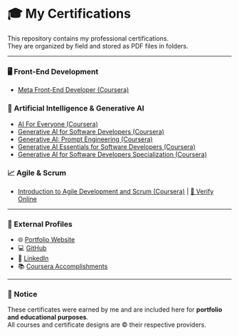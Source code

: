 # 🎓 My Certifications

This repository contains my professional certifications.  
They are organized by field and stored as PDF files in folders.

---

### 🖥️ Front-End Development
- [Meta Front-End Developer (Coursera)](https://coursera.org/share/b038d7a6ca41c94afc599e74a70a713d)

### 🤖 Artificial Intelligence & Generative AI
- [AI For Everyone (Coursera)](./Coursera/ai_for_everyone.pdf)
- [Generative AI for Software Developers (Coursera)](./Coursera/generative_ai_software.pdf)
- [Generative AI: Prompt Engineering (Coursera)](./Coursera/prompt_engineering.pdf)
- [Generative AI Essentials for Software Developers (Coursera)](./Coursera/generative_ai_essentials.pdf)
- [Generative AI for Software Developers Specialization (Coursera)](./Coursera/generative_ai_specialization.pdf)

### 📈 Agile & Scrum
- [Introduction to Agile Development and Scrum (Coursera)](./Coursera/introduction_agile_scrum.pdf) | [🔗 Verify Online](https://coursera.org/share/5f4fcbdca6b2f8efa180b4a47b5f739c)

---

### 🔗 External Profiles
- 🌐 [Portfolio Website](https://ayesandarmin.info/)  
- 💻 [GitHub](https://github.com/AyeSandarMin)  
- 🔗 [LinkedIn](https://www.linkedin.com/in/aye-sandar-min/)  
- 📚 [Coursera Accomplishments](https://www.coursera.org/user/d212ca4278028cca8f29cee6e258caed) 

---

### 📜 Notice
These certificates were earned by me and are included here for **portfolio and educational purposes**.  
All courses and certificate designs are © their respective providers.
